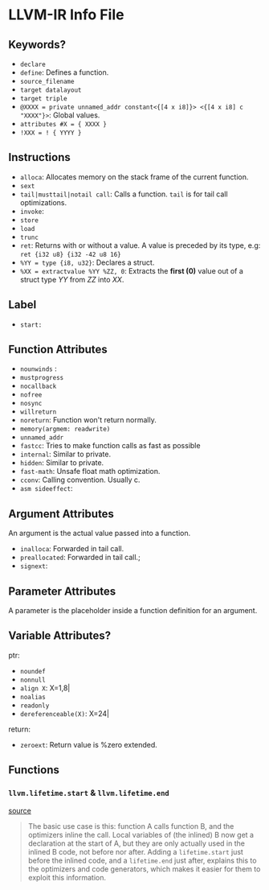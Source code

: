 # LLVM-IR Info File

## Keywords?

- `declare`
- `define`: Defines a function.
- `source_filename`
- `target datalayout`
- `target triple`
- `@XXXX = private unnamed_addr constant<{[4 x i8]}> <{[4 x i8] c "XXXX"}>`: Global values.
- `attributes #X = { XXXX }`
- `!XXX = ! { YYYY }`

## Instructions

- `alloca`: Allocates memory on the stack frame of the current function.
- `sext`
- `tail|musttail|notail call`: Calls a function. `tail` is for tail call optimizations.
- `invoke`:
- `store`
- `load`
- `trunc`
- `ret`: Returns with or without a value. A value is preceded by its type, e.g: `ret {i32 u8} {i32 -42 u8 16}`
- `%YY = type {i8, u32}`: Declares a struct.
- `%XX = extractvalue %YY %ZZ, 0`: Extracts the **first (0)** value out of a struct type *YY* from *ZZ* into *XX*.

## Label

- `start:`

## Function Attributes

- `nounwinds` :
- `mustprogress`
- `nocallback`
- `nofree`
- `nosync`
- `willreturn`
- `noreturn`: Function won't return normally.
- `memory(argmem: readwrite)`
- `unnamed_addr`
- `fastcc`: Tries to make function calls as fast as possible
- `internal`: Similar to private.
- `hidden`: Similar to private.
- `fast-math`: Unsafe float math optimization.
- `cconv`: Calling convention. Usually c.
- `asm sideeffect`:

## Argument Attributes

An argument is the actual value passed into a function.

- `inalloca`: Forwarded in tail call.
- `preallocated`: Forwarded in tail call.;
- `signext`:

## Parameter Attributes

A parameter is the placeholder inside a function definition for an argument.

## Variable Attributes?

ptr:

- `noundef`
- `nonnull`
- `align X`: X=1,8|
- `noalias`
- `readonly`
- `dereferenceable(X)`: X=24|

return:

- `zeroext`: Return value is %zero extended.

## Functions

### `llvm.lifetime.start` & `llvm.lifetime.end`

[source](https://groups.google.com/g/llvm-dev/c/3jTrSrVKAoQ?pli=1)

> The basic use case is this:
> function A calls function B, and the optimizers inline the call.
> Local variables of (the inlined) B now get a declaration at the start of A, but they are only actually used in the inlined B code, not before nor after.
> Adding a `lifetime.start` just before the inlined code, and a `lifetime.end` just after, explains this to the optimizers and code generators, which makes it easier for them to exploit this information.
